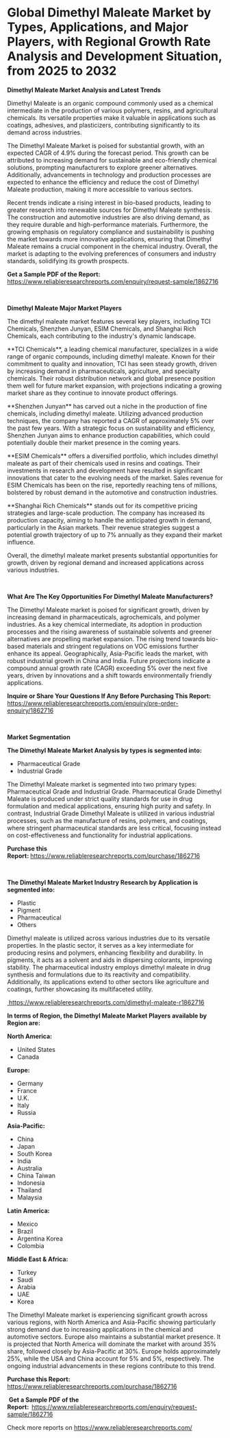 <p><h1>Global Dimethyl Maleate Market by Types, Applications, and Major Players, with Regional Growth Rate Analysis and Development Situation, from 2025 to 2032</h1></p><p><strong>Dimethyl Maleate Market Analysis and Latest Trends</strong></p>
<p><p>Dimethyl Maleate is an organic compound commonly used as a chemical intermediate in the production of various polymers, resins, and agricultural chemicals. Its versatile properties make it valuable in applications such as coatings, adhesives, and plasticizers, contributing significantly to its demand across industries.</p><p>The Dimethyl Maleate Market is poised for substantial growth, with an expected CAGR of 4.9% during the forecast period. This growth can be attributed to increasing demand for sustainable and eco-friendly chemical solutions, prompting manufacturers to explore greener alternatives. Additionally, advancements in technology and production processes are expected to enhance the efficiency and reduce the cost of Dimethyl Maleate production, making it more accessible to various sectors.</p><p>Recent trends indicate a rising interest in bio-based products, leading to greater research into renewable sources for Dimethyl Maleate synthesis. The construction and automotive industries are also driving demand, as they require durable and high-performance materials. Furthermore, the growing emphasis on regulatory compliance and sustainability is pushing the market towards more innovative applications, ensuring that Dimethyl Maleate remains a crucial component in the chemical industry. Overall, the market is adapting to the evolving preferences of consumers and industry standards, solidifying its growth prospects.</p></p>
<p><strong>Get a Sample PDF of the Report:&nbsp;</strong> <a href="https://www.reliableresearchreports.com/enquiry/request-sample/1862716?utm_campaign=2487&utm_medium=2&utm_source=Github&utm_content=ia&utm_term=31032025&utm_id=dimethyl-maleate">https://www.reliableresearchreports.com/enquiry/request-sample/1862716</a></p>
<p>&nbsp;</p>
<p><strong>Dimethyl Maleate Major Market Players</strong></p>
<p><p>The dimethyl maleate market features several key players, including TCI Chemicals, Shenzhen Junyan, ESIM Chemicals, and Shanghai Rich Chemicals, each contributing to the industry's dynamic landscape.</p><p>**TCI Chemicals**, a leading chemical manufacturer, specializes in a wide range of organic compounds, including dimethyl maleate. Known for their commitment to quality and innovation, TCI has seen steady growth, driven by increasing demand in pharmaceuticals, agriculture, and specialty chemicals. Their robust distribution network and global presence position them well for future market expansion, with projections indicating a growing market share as they continue to innovate product offerings.</p><p>**Shenzhen Junyan** has carved out a niche in the production of fine chemicals, including dimethyl maleate. Utilizing advanced production techniques, the company has reported a CAGR of approximately 5% over the past few years. With a strategic focus on sustainability and efficiency, Shenzhen Junyan aims to enhance production capabilities, which could potentially double their market presence in the coming years.</p><p>**ESIM Chemicals** offers a diversified portfolio, which includes dimethyl maleate as part of their chemicals used in resins and coatings. Their investments in research and development have resulted in significant innovations that cater to the evolving needs of the market. Sales revenue for ESIM Chemicals has been on the rise, reportedly reaching tens of millions, bolstered by robust demand in the automotive and construction industries.</p><p>**Shanghai Rich Chemicals** stands out for its competitive pricing strategies and large-scale production. The company has increased its production capacity, aiming to handle the anticipated growth in demand, particularly in the Asian markets. Their revenue strategies suggest a potential growth trajectory of up to 7% annually as they expand their market influence.</p><p>Overall, the dimethyl maleate market presents substantial opportunities for growth, driven by regional demand and increased applications across various industries.</p></p>
<p>&nbsp;</p>
<p><strong>What Are The Key Opportunities For Dimethyl Maleate Manufacturers?</strong></p>
<p><p>The Dimethyl Maleate market is poised for significant growth, driven by increasing demand in pharmaceuticals, agrochemicals, and polymer industries. As a key chemical intermediate, its adoption in production processes and the rising awareness of sustainable solvents and greener alternatives are propelling market expansion. The rising trend towards bio-based materials and stringent regulations on VOC emissions further enhance its appeal. Geographically, Asia-Pacific leads the market, with robust industrial growth in China and India. Future projections indicate a compound annual growth rate (CAGR) exceeding 5% over the next five years, driven by innovations and a shift towards environmentally friendly applications.</p></p>
<p><strong>Inquire or Share Your Questions If Any Before Purchasing This Report:</strong> <a href="https://www.reliableresearchreports.com/enquiry/pre-order-enquiry/1862716?utm_campaign=2487&utm_medium=2&utm_source=Github&utm_content=ia&utm_term=31032025&utm_id=dimethyl-maleate">https://www.reliableresearchreports.com/enquiry/pre-order-enquiry/1862716</a></p>
<p>&nbsp;</p>
<p><strong>Market Segmentation</strong></p>
<p><strong>The Dimethyl Maleate Market Analysis by types is segmented into:</strong></p>
<p><ul><li>Pharmaceutical Grade</li><li>Industrial Grade</li></ul></p>
<p><p>The Dimethyl Maleate market is segmented into two primary types: Pharmaceutical Grade and Industrial Grade. Pharmaceutical Grade Dimethyl Maleate is produced under strict quality standards for use in drug formulation and medical applications, ensuring high purity and safety. In contrast, Industrial Grade Dimethyl Maleate is utilized in various industrial processes, such as the manufacture of resins, polymers, and coatings, where stringent pharmaceutical standards are less critical, focusing instead on cost-effectiveness and functionality for industrial applications.</p></p>
<p><strong>Purchase this Report:&nbsp;</strong><a href="https://www.reliableresearchreports.com/purchase/1862716?utm_campaign=2487&utm_medium=2&utm_source=Github&utm_content=ia&utm_term=31032025&utm_id=dimethyl-maleate">https://www.reliableresearchreports.com/purchase/1862716</a></p>
<p>&nbsp;</p>
<p><strong>The Dimethyl Maleate Market Industry Research by Application is segmented into:</strong></p>
<p><ul><li>Plastic</li><li>Pigment</li><li>Pharmaceutical</li><li>Others</li></ul></p>
<p><p>Dimethyl maleate is utilized across various industries due to its versatile properties. In the plastic sector, it serves as a key intermediate for producing resins and polymers, enhancing flexibility and durability. In pigments, it acts as a solvent and aids in dispersing colorants, improving stability. The pharmaceutical industry employs dimethyl maleate in drug synthesis and formulations due to its reactivity and compatibility. Additionally, its applications extend to other sectors like agriculture and coatings, further showcasing its multifaceted utility.</p></p>
<p><a href="https://www.reliableresearchreports.com/dimethyl-maleate-r1862716?utm_campaign=2487&utm_medium=2&utm_source=Github&utm_content=ia&utm_term=31032025&utm_id=dimethyl-maleate">&nbsp;https://www.reliableresearchreports.com/dimethyl-maleate-r1862716</a></p>
<p><strong>In terms of Region, the Dimethyl Maleate Market Players available by Region are:</strong></p>
<p>
    <p> <strong> North America: </strong>
        <ul>
            <li>United States</li>
            <li>Canada</li>
        </ul>
        </p> 
    <p> <strong> Europe: </strong>
        <ul>
            <li>Germany</li>
            <li>France</li>
            <li>U.K.</li>
            <li>Italy</li>
            <li>Russia</li>
        </ul>
        </p> 
    <p> <strong> Asia-Pacific: </strong>
        <ul>
            <li>China</li>
            <li>Japan</li>
            <li>South Korea</li>
            <li>India</li>
            <li>Australia</li>
            <li>China Taiwan</li>
            <li>Indonesia</li>
            <li>Thailand</li>
            <li>Malaysia</li>
        </ul>
        </p> 
    <p> <strong> Latin America: </strong>
        <ul>
            <li>Mexico</li>
            <li>Brazil</li>
            <li>Argentina Korea</li>
            <li>Colombia</li>
        </ul>
        </p> 
    <p> <strong> Middle East & Africa: </strong>
        <ul>
            <li>Turkey</li>
            <li>Saudi</li>
            <li>Arabia</li>
            <li>UAE</li>
            <li>Korea</li>
        </ul>
    </p>
    </p>
<p><p>The Dimethyl Maleate market is experiencing significant growth across various regions, with North America and Asia-Pacific showing particularly strong demand due to increasing applications in the chemical and automotive sectors. Europe also maintains a substantial market presence. It is projected that North America will dominate the market with around 35% share, followed closely by Asia-Pacific at 30%. Europe holds approximately 25%, while the USA and China account for 5% and 5%, respectively. The ongoing industrial advancements in these regions contribute to this trend.</p></p>
<p><strong>Purchase this Report: </strong><a href="https://www.reliableresearchreports.com/purchase/1862716?utm_campaign=2487&utm_medium=2&utm_source=Github&utm_content=ia&utm_term=31032025&utm_id=dimethyl-maleate">https://www.reliableresearchreports.com/purchase/1862716</a></p>
<p>&nbsp;<strong>Get a Sample PDF of the Report:&nbsp;&nbsp;</strong><a href="https://www.reliableresearchreports.com/enquiry/request-sample/1862716?utm_campaign=2487&utm_medium=2&utm_source=Github&utm_content=ia&utm_term=31032025&utm_id=dimethyl-maleate">https://www.reliableresearchreports.com/enquiry/request-sample/1862716</a></p>
<p><strong></strong></p>
<p>Check more reports on <a href="https://www.reliableresearchreports.com/?utm_campaign=2487&utm_medium=2&utm_source=Github&utm_content=ia&utm_term=31032025&utm_id=dimethyl-maleate">https://www.reliableresearchreports.com/</a></p>